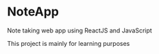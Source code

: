 # NoteApp
Note taking web app using ReactJS and JavaScript

This project is mainly for learning purposes